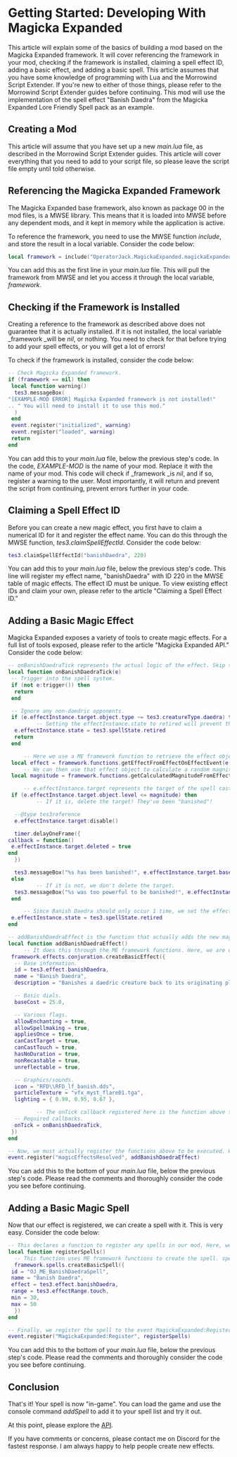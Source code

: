 # Getting Started: Developing With Magicka Expanded
This article will explain some of the basics of building a mod based on the Magicka Expanded framework. It will cover referencing the framework in your mod, checking if the framework is installed, claiming a spell effect ID, adding a basic effect, and adding a basic spell. This article assumes that you have some knowledge of programming with Lua and the Morrowind Script Extender. If you're new to either of those things, please refer to the Morrowind Script Extender guides before continuing. This mod will use the implementation of the spell effect "Banish Daedra" from the Magicka Expanded Lore Friendly Spell pack as an example.

## Creating a Mod  
This article will assume that you have set up a new _main.lua_ file, as described in the Morrowind Script Extender guides. This article will cover everything that you need to add to your script file, so please leave the script file empty until told otherwise. 

## Referencing the Magicka Expanded Framework  
The Magicka Expanded base framework, also known as package 00 in the mod files, is a MWSE library. This means that it is loaded into MWSE before any dependent mods, and it kept in memory while the application is active. 

To reference the framework, you need to use the MWSE function _include_, and store the result in a local variable. Consider the code below:
```lua
local framework = include("OperatorJack.MagickaExpanded.magickaExpanded")
```

You can add this as the first line in your _main.lua_ file. This will pull the framework from MWSE and let you access it through the local variable, _framework_.

## Checking if the Framework is Installed  
Creating a reference to the framework as described above does not guarantee that it is actually installed. If it is not installed, the local variable _framework _will be _nil_, or nothing. You need to check for that before trying to add your spell effects, or you will get a lot of errors!

To check if the framework is installed, consider the code below:  
```lua
-- Check Magicka Expanded framework.
if (framework == nil) then
 local function warning()
  tes3.messageBox(
"[EXAMPLE-MOD ERROR] Magicka Expanded framework is not installed!"
.. " You will need to install it to use this mod."
  )
 end
 event.register("initialized", warning)
 event.register("loaded", warning)
 return
end
```

You can add this to your _main.lua_ file, below the previous step's code. In the code, _EXAMPLE-MOD_ is the name of your mod. Replace it with the name of your mod. This code will check if _framework _is _nil_, and if so, register a warning to the user. Most importantly, it will return and prevent the script from continuing, prevent errors further in your code.

## Claiming a Spell Effect ID  
Before you can create a new magic effect, you first have to claim a numerical ID for it and register the effect name. You can do this through the MWSE function, _tes3.claimSpellEffectId_. Consider the code below:

```lua
tes3.claimSpellEffectId("banishDaedra", 220)
```

You can add this to your _main.lua_ file, below the previous step's code. This line will register my effect name, "banishDaedra" with ID 220 in the MWSE table of magic effects. The effect ID must be unique. To view existing effect IDs and claim your own, please refer to the article "Claiming a Spell Effect ID."

## Adding a Basic Magic Effect  
Magicka Expanded exposes a variety of tools to create magic effects. For a full list of tools exposed, please refer to the article "Magicka Expanded API." Consider the code below:

```lua
-- onBanishDaedraTick represents the actual logic of the effect. Skip this for a moment and come back after reading the function below this one.
local function onBanishDaedraTick(e)
 -- Trigger into the spell system.
 if (not e:trigger()) then
  return
 end

 -- Ignore any non-daedric opponents.
 if (e.effectInstance.target.object.type ~= tes3.creatureType.daedra) then
         -- Setting the effectInstance.state to retired will prevent the effect from processing again.
  e.effectInstance.state = tes3.spellState.retired
  return
 end

     -- Here we use a ME framework function to retrieve the effect object from the onTick event parameter.
 local effect = framework.functions.getEffectFromEffectOnEffectEvent(e, tes3.effect.banishDaedra)
     -- We can then use that effect object to calculate a random magnitude based on the effect configuration.
 local magnitude = framework.functions.getCalculatedMagnitudeFromEffect(effect)

     -- e.effectInstance.target represents the target of the spell cast. Here, we check if their level is less than the magnitude we calculated previously.
 if (e.effectInstance.target.object.level <= magnitude) then
         -- If it is, delete the target! They've been "banished"!

  --@type tes3reference
  e.effectInstance.target:disable()

  timer.delayOneFrame({
callback = function()
 e.effectInstance.target.deleted = true
end
  })

  tes3.messageBox("%s has been banished!", e.effectInstance.target.baseObject.name)
 else
         -- If it is not, we don't delete the target.
  tes3.messageBox("%s was too powerful to be banished!", e.effectInstance.target.baseObject.name)
 end

     -- Since Banish Daedra should only occur 1 time, we set the effect state to retired. However, some effects may not require this.
 e.effectInstance.state = tes3.spellState.retired
end

-- addBanishDaedraEffect is the function that actually adds the new magic effect to the system. 
local function addBanishDaedraEffect()
     -- It does this through the ME framework functions. Here, we are using the conjuration.createBasicEffect function to register the effect. This means that many of the other settings available to use are automatically configured to the standard defaults of a conjuration spell. This will also provide default VFX and icons for you, unless as choose to override them as below.
 framework.effects.conjuration.createBasicEffect({
  -- Base information.
  id = tes3.effect.banishDaedra,
  name = "Banish Daedra",
  description = "Banishes a daedric creature back to its originating plane. The effect's magnitude is the level of daedra that it can banish.",

  -- Basic dials.
  baseCost = 25.0,

  -- Various flags.
  allowEnchanting = true,
  allowSpellmaking = true,
  appliesOnce = true,
  canCastTarget = true,
  canCastTouch = true,
  hasNoDuration = true,
  nonRecastable = true,
  unreflectable = true,

  -- Graphics/sounds.
  icon = "RFD\\RFD_lf_banish.dds",
  particleTexture = "vfx_myst_flare01.tga",
  lighting = { 0.99, 0.95, 0.67 },

         -- The onTick callback registered here is the function above this one. Each time the spell effect ticks, it will be called. onCollision is also a callback. For more examples, refer the the ME spell packs.
  -- Required callbacks.
  onTick = onBanishDaedraTick,
 })
end

-- Now, we must actually register the functions above to be executed. We do this by tying them to the magicEffectsResolved event, which is a system event provided by MWSE.
event.register("magicEffectsResolved", addBanishDaedraEffect)
```

You can add this to the bottom of your _main.lua_ file, below the previous step's code. Please read the comments and thoroughly consider the code you see before continuing.

## Adding a Basic Magic Spell  
Now that our effect is registered, we can create a spell with it. This is very easy. Consider the code below:

```lua
-- This declares a function to register any spells in our mod. Here, we are just registering one.
local function registerSpells()
  -- This function uses ME framework functions to create the spell. spells.createBasicSpell will create a spell with one magic effect. If the spell ID you pass already exists in the game or in a mod, the first effect will be overwritten.
  framework.spells.createBasicSpell({
 id = "OJ_ME_BanishDaedraSpell",
 name = "Banish Daedra",
 effect = tes3.effect.banishDaedra,
 range = tes3.effectRange.touch,
 min = 30,
 max = 50
  })
end

-- Finally, we register the spell to the event MagickaExpanded:Register. This is a ME framework event that is called after all other magic effect events are registered and completed. This insures that you don't try to create a spell before the effect is available!
event.register("MagickaExpanded:Register", registerSpells)
```

You can add this to the bottom of your _main.lua_ file, below the previous step's code. Please read the comments and thoroughly consider the code you see before continuing.

## Conclusion
That's it! Your spell is now "in-game". You can load the game and use the console command _addSpell_ to add it to your spell list and try it out. 

At this point, please explore the [API](../../api).

If you have comments or concerns, please contact me on Discord for the fastest response. I am always happy to help people create new effects.